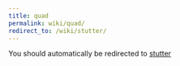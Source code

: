 ```yaml
---
title: quad
permalink: wiki/quad/
redirect_to: /wiki/stutter/
---
```


You should automatically be redirected to [stutter](/wiki/stutter/)
